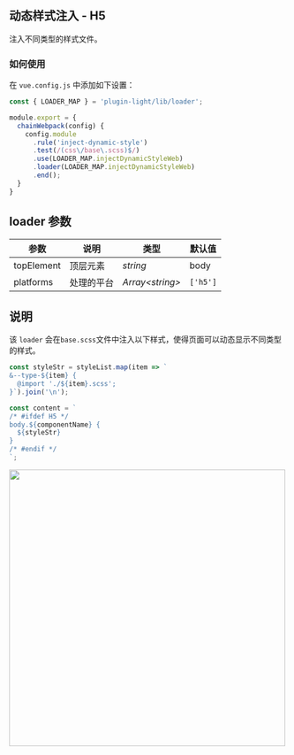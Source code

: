 ## 动态样式注入 - H5

注入不同类型的样式文件。

### 如何使用

在 `vue.config.js` 中添加如下设置：

```js
const { LOADER_MAP } = 'plugin-light/lib/loader';

module.export = {
  chainWebpack(config) {
    config.module
      .rule('inject-dynamic-style')
      .test(/(css\/base\.scss)$/)
      .use(LOADER_MAP.injectDynamicStyleWeb) 
      .loader(LOADER_MAP.injectDynamicStyleWeb)
      .end();
  }
}
```

## loader 参数

| 参数       | 说明       | 类型              | 默认值   |
| ---------- | ---------- | ----------------- | -------- |
| topElement | 顶层元素   | _string_          | body     |
| platforms  | 处理的平台 | _Array\<string\>_ | `['h5']` |



## 说明

该 `loader` 会在`base.scss`文件中注入以下样式，使得页面可以动态显示不同类型的样式。

```ts
const styleStr = styleList.map(item => `
&--type-${item} {
  @import './${item}.scss';
}`).join('\n');

const content = `
/* #ifdef H5 */
body.${componentName} {
  ${styleStr}
}
/* #endif */
`;
```

<img src="https://mike-1255355338.cos.ap-guangzhou.myqcloud.com/article/2023/11/own_mike_4c2a77c7fa33d7f435.png" width="500"/>